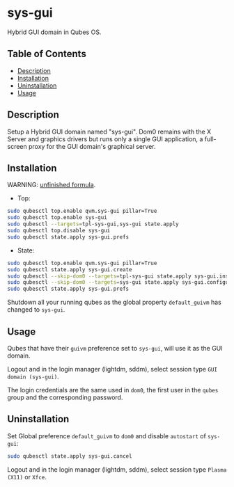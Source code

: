 # sys-gui

Hybrid GUI domain in Qubes OS.

## Table of Contents

*   [Description](#description)
*   [Installation](#installation)
*   [Uninstallation](#uninstallation)
*   [Usage](#usage)

## Description

Setup a Hybrid GUI domain named "sys-gui". Dom0 remains with the X Server and
graphics drivers but runs only a single GUI application, a full-screen proxy
for the GUI domain's graphical server.

## Installation

WARNING: [unfinished formula](../../docs/TROUBLESHOOT.md#no-support-for-unfinished-formulas).

*   Top:

```sh
sudo qubesctl top.enable qvm.sys-gui pillar=True
sudo qubesctl top.enable sys-gui
sudo qubesctl --targets=tpl-sys-gui,sys-gui state.apply
sudo qubesctl top.disable sys-gui
sudo qubesctl state.apply sys-gui.prefs
```

*   State:

<!-- pkg:begin:post-install -->

```sh
sudo qubesctl top.enable qvm.sys-gui pillar=True
sudo qubesctl state.apply sys-gui.create
sudo qubesctl --skip-dom0 --targets=tpl-sys-gui state.apply sys-gui.install
sudo qubesctl --skip-dom0 --targets=sys-gui state.apply sys-gui.configure
sudo qubesctl state.apply sys-gui.prefs
```

<!-- pkg:end:post-install -->

Shutdown all your running qubes as the global property `default_guivm` has
changed to `sys-gui`.

## Usage

Qubes that have their `guivm` preference set to `sys-gui`, will use it as the
GUI domain.

Logout and in the login manager (lightdm, sddm), select session type
`GUI domain (sys-gui)`.

The login credentials are the same used in `dom0`, the first user in the
`qubes` group and the corresponding password.

## Uninstallation

Set Global preference `default_guivm` to `dom0` and disable `autostart` of
`sys-gui`:

```sh
sudo qubesctl state.apply sys-gui.cancel
```

Logout and in the login manager (lightdm, sddm), select session type
`Plasma (X11)` or `Xfce`.

